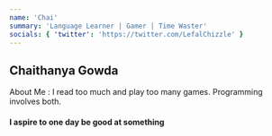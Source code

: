 ```yaml
---
name: 'Chai'
summary: 'Language Learner | Gamer | Time Waster'
socials: { 'twitter': 'https://twitter.com/LefalChizzle' }
---
```


## Chaithanya Gowda

About Me : I read too much and play too many games. Programming involves both.

#### I aspire to one day be good at something
